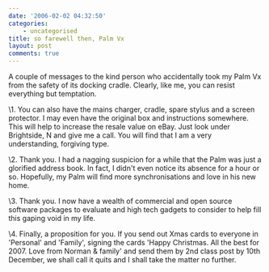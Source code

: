 ```yaml
---
date: '2006-02-02 04:32:50'
categories:
    - uncategorised
title: so farewell then, Palm Vx
layout: post
comments: true
---
```


A couple of messages to the kind person who accidentally took my Palm Vx
from the safety of its docking cradle. Clearly, like me, you can resist
everything but temptation.

\1. You can also have the mains charger, cradle, spare stylus and a
screen protector. I may even have the original box and instructions
somewhere. This will help to increase the resale value on eBay. Just
look under Brightside, N and give me a call. You will find that I am a
very understanding, forgiving type.

\2. Thank you. I had a nagging suspicion for a while that the Palm was
just a glorified address book. In fact, I didn't even notice its absence
for a hour or so. Hopefully, my Palm will find more synchronisations and
love in his new home.

\3. Thank you. I now have a wealth of commercial and open source
software packages to evaluate and high tech gadgets to consider to help
fill this gaping void in my life.

\4. Finally, a proposition for you. If you send out Xmas cards to
everyone in 'Personal' and 'Family', signing the cards 'Happy Christmas.
All the best for 2007. Love from Norman & family' and send them by 2nd
class post by 10th December, we shall call it quits and I shall take the
matter no further.
